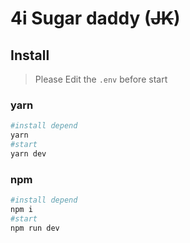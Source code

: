 # 4i Sugar daddy (~~JK~~)


## Install
 
> Please Edit the `.env` before start  


### yarn
```bash  
#install depend  
yarn   
#start  
yarn dev  
```


### npm  
```bash  
#install depend  
npm i   
#start  
npm run dev  
```